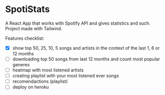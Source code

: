 # SpotiStats
A React App that works with Spotify API and gives statistics and such.
Project made with Tailwind.

Features checklist:

- [X]  show top 50, 25, 10, 5 songs and artists in the context of the last 1, 6 or 12 months
- [ ]  downloading top 50 songs from last 12 months and count most popular generes
- [ ]  heatmap with most listened artists
- [ ]  creating playlist with your most listened ever songs
- [ ]  recomendactions (playlist)
- [ ]  deploy on heroku